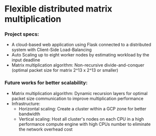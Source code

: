 # Flexible distributed matrix multiplication

### Project specs:
- A cloud-based web application using Flask connected to a distributed system with Client-Side Load-Balancing
- Auto Scaling up to eight worker nodes by estimating workload by the input deadline
- Matrix multiplication algorithm: Non-recursive divide-and-conquer (optimal packet size for matrix 2^13 x 2^13 or smaller)

### Future works for better scalability:
- Matrix multiplication algorithm: Dynamic recursion layers for optimal packet size communication to improve multiplication performance
- Infrastructure:
    - Horizontal scaling: Create a cluster within a GCP zone for better bandwidth
    - Vertical scaling: Host all cluster's nodes on each CPU in a high performance compute engine with high CPUs number to eliminate the network overhead cost